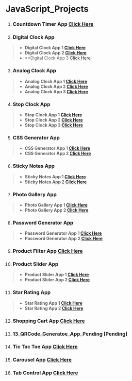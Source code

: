 # JavaScript_Projects

1. ### Countdown Timer App **[Click Here](https://gokulsankar-21.github.io/JavaScript_Projects/01_Countdown_Timer_App/)**

2. ### Digital Clock App 

> - **Digital Clock App 1 [Click Here](https://gokulsankar-21.github.io/JavaScript_Projects/02_Digital_Clock_App/digital-clock-app-1/)**
> - **Digital Clock App 2 [Click Here](https://gokulsankar-21.github.io/JavaScript_Projects/02_Digital_Clock_App/digital-clock-app-2/)**
> - **Digital Clock App 3 [Click Here](https://gokulsankar-21.github.io/JavaScript_Projects/02_Digital_Clock_App/digital-clock-task-app/)

3. ### Analog Clock App

> - **Analog Clock App 1 [Click Here](https://gokulsankar-21.github.io/JavaScript_Projects/03_Analog_Clock_App/analog-clock-app-1/)**
> - **Analog Clock App 2 [Click Here](https://gokulsankar-21.github.io/JavaScript_Projects/03_Analog_Clock_App/analog-clock-app-2/)**
> - **Analog Clock App 3 [Click Here](https://gokulsankar-21.github.io/JavaScript_Projects/03_Analog_Clock_App/analog-clock-task-app/)**

4. ### Stop Clock App

> - **Stop Clock App 1 [Click Here](https://gokulsankar-21.github.io/JavaScript_Projects/04_Stop_Clock_App/stop-clock-app-1/)**
> - **Stop Clock App 2 [Click Here](https://gokulsankar-21.github.io/JavaScript_Projects/04_Stop_Clock_App/stop-clock-app-2/)**
> - **Stop Clock App 3 [Click Here](https://gokulsankar-21.github.io/JavaScript_Projects/04_Stop_Clock_App/stop-clock-task-app/)**


5. ### CSS Generator App 

> - **CSS Generator App  1 [Click Here](https://gokulsankar-21.github.io/JavaScript_Projects/05_CSS_Genarator_App/css-generator-app-1)**
> - **CSS Generator App  2 [Click Here](https://gokulsankar-21.github.io/JavaScript_Projects/05_CSS_Genarator_App/css-generator-app-2)**

6. ### Sticky Notes App

> - **Sticky Notes App  1 [Click Here](https://gokulsankar-21.github.io/JavaScript_Projects/06_Sticky_Notes_Local_Storage_App/sticky-notes-app-1)**
> - **Sticky Notes App  2 [Click Here](https://gokulsankar-21.github.io/JavaScript_Projects/06_Sticky_Notes_Local_Storage_App/sticky-notes-app-2)**


7. ### Photo Gallery App

> - **Photo Gallery App  1 [Click Here](https://gokulsankar-21.github.io/JavaScript_Projects/07_Photo_Gallery_App/photo-gallery-app-1)**
> - **Photo Gallery App  2 [Click Here](https://gokulsankar-21.github.io/JavaScript_Projects/07_Photo_Gallery_App/photo-gallery-app-2)**

8. ### Password Generator App

> - **Password Generator App 1 [Click Here](https://gokulsankar-21.github.io/JavaScript_Projects/08_Password_Generator_App/password-generators-app-1)**
> - **Password Generator App 2 [Click Here](https://gokulsankar-21.github.io/JavaScript_Projects/08_Password_Generator_App/password-generators-app-2)**

9. ### Product Filter App **[Click Here](https://gokulsankar-21.github.io/JavaScript_Projects/09_Product_Filter_E_Commerce_App/)**


10. ### Product Slider App

> - **Product Slider App 1 [Click Here](https://gokulsankar-21.github.io/JavaScript_Projects/10_Product_Slider_E_Commerce_App/image-slider-task-app)**
> - **Product Slider App 2 [Click Here](https://gokulsankar-21.github.io/JavaScript_Projects/10_Product_Slider_E_Commerce_App/product-slider-app)**

11. ### Star Rating App

> - **Star Rating App 1 [Click Here](https://gokulsankar-21.github.io/JavaScript_Projects/11_Star_Rating_App/star-app-ratings-app-1)**
> - **Star Rating App 2 [Click Here](https://gokulsankar-21.github.io/JavaScript_Projects/11_Star_Rating_App/star-ratings-app-2)**
>

12. ### Shopping Cart App **[Click Here](https://gokulsankar-21.github.io/JavaScript_Projects/12_Shopping_Cart_App)**
  
13. ### 13_QRCode_Generatoe_App_Pending **[Pending]**

14. ### Tic Tac Toe App **[Click Here](https://gokulsankar-21.github.io/JavaScript_Projects/14_Tic_Tac_Toe_App)**


15. ### Carousel App **[Click Here](https://gokulsankar-21.github.io/JavaScript_Projects/15_Carousel_App)**

16. ### Tab Control App **[Click Here](https://gokulsankar-21.github.io/JavaScript_Projects/16_Tab_Control_App)**

